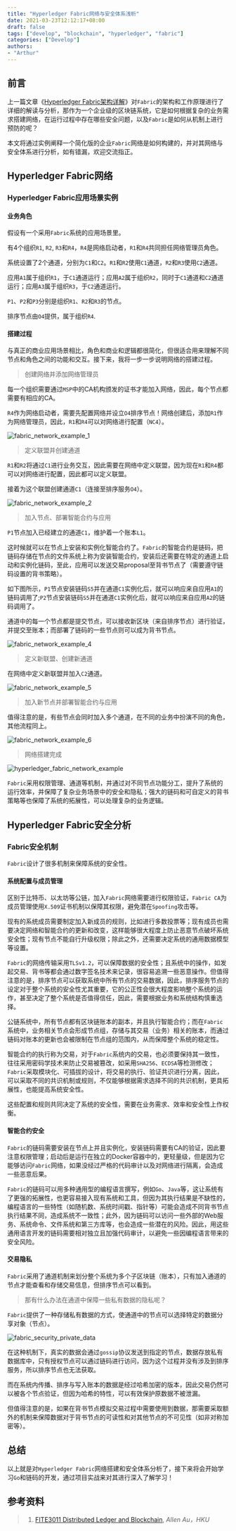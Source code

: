 ```yaml
---
title: "Hyperledger Fabric网络与安全体系浅析"
date: 2021-03-23T12:12:17+08:00
draft: false
tags: ["develop", "blockchain", "hyperledger", "fabric"]
categories: ["Develop"]
authors:
- "Arthur"
---
```


## 前言

上一篇文章《[Hyperledger Fabric架构详解](https://www.pseudoyu.com/zh/2021/03/20/blockchain_hyperledger_fabric_structure/)》对`Fabric`的架构和工作原理进行了详细的解读与分析，那作为一个企业级的区块链系统，它是如何根据复杂的业务需求搭建网络，在运行过程中存在哪些安全问题，以及`Fabric`是如何从机制上进行预防的呢？

本文将通过实例阐释一个简化版的企业`Fabric`网络是如何构建的，并对其网络与安全体系进行分析，如有错漏，欢迎交流指正。

## Hyperledger Fabric网络

### Hyperledger Fabric应用场景实例

#### 业务角色

假设有一个采用`Fabric`系统的应用场景里。

有4个组织`R1`, `R2`, `R3`和`R4`，`R4`是网络启动者，`R1`和`R4`共同担任网络管理员角色。

系统设置了2个通道，分别为`C1`和`C2`。`R1`和`R2`使用`C1`通道，`R2`和`R3`使用`C2`通道。

应用`A1`属于组织`R1`，于`C1`通道运行；应用`A2`属于组织`R2`，同时于`C1`通道和`C2`通道运行；应用`A3`属于组织`R3`，于`C2`通道运行。

`P1`、`P2`和`P3`分别是组织`R1`、`R2`和`R3`的节点。

排序节点由`O4`提供，属于组织`R4`.

#### 搭建过程

与真正的商业应用场景相比，角色和商业和逻辑都很简化，但很适合用来理解不同节点和角色之间的功能和交互。接下来，我将一步一步说明网络的搭建过程。

> 创建网络并添加网络管理员

每一个组织需要通过`MSP`中的CA机构颁发的证书才能加入网络，因此，每个节点都需要有相应的CA。

`R4`作为网络启动者，需要先配置网络并设立`O4`排序节点！网络创建后，添加`R1`作为网络管理员，因此，`R1`和`R4`可以对网络进行配置（`NC4`）。

![fabric_network_example_1](https://raw.githubusercontent.com/pseudoyu/image_hosting/master/hugo_images/fabric_network_example_1.png)

> 定义联盟并创建通道

`R1`和`R2`将通过`C1`进行业务交互，因此需要在网络中定义联盟，因为现在`R1`和`R4`都可以对网络进行配置，因此都可以定义联盟。

接着为这个联盟创建通道`C1`（连接至排序服务`O4`）。

![fabric_network_example_2](https://raw.githubusercontent.com/pseudoyu/image_hosting/master/hugo_images/fabric_network_example_2.png)

> 加入节点、部署智能合约与应用

`P1`节点加入已经建立的通道`C1`，维护着一个账本`L1`。

这时候就可以在节点上安装和实例化智能合约了。`Fabric`的智能合约是链码，把链码存储在节点的文件系统上称为安装智能合约，安装后还需要在特定的通道上启动和实例化链码，至此，应用可以发送交易proposal至背书节点了（需要遵守链码设置的背书策略）。

如下图所示，`P1`节点安装链码`S5`并在通道`C1`实例化后，就可以响应来自应用`A1`的链码调用了;`P2`节点安装链码`S5`并在通道`C1`实例化后，就可以响应来自应用`A2`的链码调用了。

通道中的每一个节点都是提交节点，可以接收新区块（来自排序节点）进行验证，并提交至账本；而部署了链码的一些节点则可以成为背书节点。

![fabric_network_example_4](https://raw.githubusercontent.com/pseudoyu/image_hosting/master/hugo_images/fabric_network_example_4.png)

> 定义新联盟、创建新通道

在网络中定义新联盟并加入`C2`通道。

![fabric_network_example_5](https://raw.githubusercontent.com/pseudoyu/image_hosting/master/hugo_images/fabric_network_example_5.png)

> 加入新节点并部署智能合约与应用

值得注意的是，有些节点会同时加入多个通道，在不同的业务中扮演不同的角色，其他流程同上。

![fabric_network_example_6](https://raw.githubusercontent.com/pseudoyu/image_hosting/master/hugo_images/fabric_network_example_6.png)

> 网络搭建完成

![hyperledger_fabric_network_example](https://raw.githubusercontent.com/pseudoyu/image_hosting/master/hugo_images/hyperledger_fabric_network_example.png)

`Fabric`采用权限管理、通道等机制，并通过对不同节点功能分工，提升了系统的运行效率，并保障了复杂业务场景中的安全和隐私；强大的链码和可自定义的背书策略等也保障了系统的拓展性，可以处理复杂的业务逻辑。

## Hyperledger Fabric安全分析

### Fabric安全机制

`Fabric`设计了很多机制来保障系统的安全性。

#### 系统配置与成员管理

区别于比特币、以太坊等公链，加入`Fabric`网络需要进行权限验证，`Fabric CA`为成员管理使用`X.509`证书机制以保障其权限，避免潜在`Spoofing`攻击等。

现有的系统成员需要制定加入新成员的规则，比如进行多数投票等；现有成员也需要决定网络和智能合约的更新和改变，这样能够很大程度上防止恶意节点破坏系统安全性；现有节点不能自行升级权限；除此之外，还需要决定系统的通用数据模型等设置。

`Fabric`的网络传输采用`TLSv1.2`，可以保障数据的安全性；且系统中的操作，如发起交易、背书等都会通过数字签名技术来记录，很容易追溯一些恶意操作。但值得注意的是，排序节点可以获取系统中所有节点的交易数据，因此，排序服务节点的设定对于整个系统的安全性尤其重要，它的公正性会很大程度影响整个系统的运作，甚至决定了整个系统是否值得信任，因此，需要根据业务和系统结构慎重选择。

公链系统中，所有节点都有区块链账本的副本，并且执行智能合约；而在`Fabric`系统中，业务相关节点会形成节点组，存储与其交易（业务）相关的账本，而通过链码对账本的更新也会被限制在节点组的范围内，从而保障整个系统的稳定性。

智能合约的执行称为交易，对于`Fabric`系统内的交易，也必须要保持其一致性，往往采用密码学技术来防止交易被篡改，如采用`SHA256`、`ECDSA`等检测修改；`Fabric`采取模块化、可插拔的设计，将交易的执行、验证共识进行分离，因此，可以采取不同的共识机制或规则，不仅能够根据需求选择不同的共识机制，更具拓展性，也能提高系统安全性。

这些配置和规则共同决定了系统的安全性，需要在业务需求、效率和安全性上作权衡。

#### 智能合约安全

`Fabric`的链码需要安装在节点上并且实例化，安装链码需要有CA的验证，因此要注意权限管理；启动后是运行在独立的Docker容器中的，更轻量级，但是因为它能够访问`Fabric`网络，如果没经过严格的代码审计以及对网络进行隔离，会造成一些恶意后果。

`Fabric`的链码可以用多种通用型的编程语言撰写，例如`Go`、`Java`等，这让系统有了更强的拓展性，也更容易接入现有系统和工具，但因为其执行结果是不缺性的，编程语言的一些特性（如随机数、系统时间戳、指针等）可能会造成不同背书节点执行结果不同，造成系统不一致性；此外，因为链码可以访问一些外部的Web服务、系统命令、文件系统和第三方库等，也会造成一些潜在的风险。因此，用这些通用语言开发的链码需要相对独立且加强代码审计，以避免一些因编程语言带来的安全风险。

#### 交易隐私

`Fabric`采用了通道机制来划分整个系统为多个子区块链（账本），只有加入通道的节点才能查看和存储交易信息，但排序节点可以看到。

> 那有什么办法在通道中保障一些私有数据的隐私呢？

`Fabric`提供了一种存储私有数据的方式，使通道中的节点可以选择特定的数据分享对象（节点）。

![fabric_security_private_data](https://raw.githubusercontent.com/pseudoyu/image_hosting/master/hugo_images/fabric_security_private_data.png)

在这种机制下，真实的数据会通过`gossip`协议发送到指定的节点，数据存放私有数据库中，只有授权节点可以通过链码进行访问，因为这个过程并没有涉及到排序服务，所以排序节点也无法获取。

而在系统内传播、排序与写入账本的数据是经过哈希加密的版本，因此交易仍然可以被各个节点验证，但因为哈希的特性，可以有效保护原数据不被泄漏。

但值得注意的是，如果在背书节点模拟交易过程中需要使用到数据，那需要采取额外的机制来保障数据对于背书节点的可读性和对其他节点的不可见性（如非对称加密等）。

## 总结

以上就是对`Hyperledger Fabric`网络搭建和安全体系分析了，接下来将会开始学习`Go`和链码的开发，通过项目实战来对其进行深入了解学习！

## 参考资料

> 1. [FITE3011 Distributed Ledger and Blockchain](https://www.cs.hku.hk/index.php/programmes/course-offered?infile=2019/fite3011.html), *Allen Au，HKU*